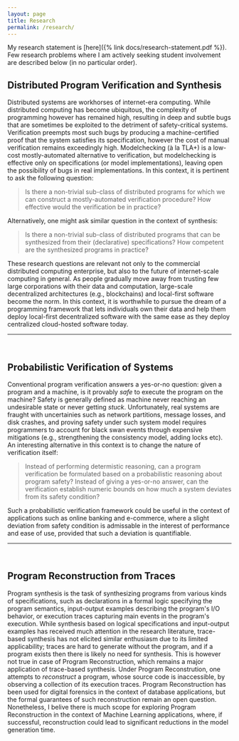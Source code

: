 ```yaml
---
layout: page
title: Research
permalink: /research/
---
```

My research statement is [here]({% link docs/research-statement.pdf %}).
Few research problems where I am actively seeking student involvement
are described below (in no particular order). 

<h2> Distributed Program Verification and Synthesis</h2>

Distributed systems are workhorses of internet-era computing. While
distributed computing has become ubiquitous, the complexity of
programming however has remained high, resulting in deep and subtle
bugs that are sometimes be exploited to the detriment of
safety-critical systems. Verification preempts most such bugs by
producing a machine-certified proof that the system satisfies its
specification, however the cost of manual verification remains
exceedingly high. Modelchecking (à la TLA+) is a low-cost
mostly-automated alternative to verification, but modelchecking is
effective only on specifications (or model implementations), leaving
open the possibility of bugs in real implementations. In this context,
it is pertinent to ask the following question:


> Is there a non-trivial sub-class of distributed programs for which
> we can construct a mostly-automated verification procedure? How
> effective would the verification be in practice?

Alternatively, one might ask similar question in the context of
synthesis: 

> Is there a non-trivial sub-class of distributed programs that can
> be synthesized from their (declarative) specifications? How
> competent are the synthesized programs in practice?

These research questions are relevant not only to the commercial
distributed computing enterprise, but also to the future of
internet-scale computing in general. As people gradually move away
from trusting few large corporations with their data and computation,
large-scale decentralized architectures (e.g., blockchains) and
local-first software become the norm. In this context, it is
worthwhile to pursue the dream of a programming framework that lets
individuals own their data and help them deploy local-first
decentralized software with the same ease as they deploy centralized
cloud-hosted software today.

<hr /> <br />

<h2> Probabilistic Verification of Systems </h2>

Conventional program verification answers a yes-or-no question: given
a program and a machine, is it provably *safe* to execute the program
on the machine? Safety is generally defined as machine never reaching
an undesirable state or never getting *stuck*. Unfortunately, real
systems are fraught with uncertainies such as network partitions,
message losses, and disk crashes, and proving safety under such system
model requires programmers to account for black swan events through
expensive mitigations (e.g., strengthening the consistency model,
adding locks etc). An interesting alternative in this context is to
change the nature of verification itself:

> Instead of performing determistic reasoning, can a program
> verification be formulated based on a probabilistic reasoning about
> program safety? Instead of giving a yes-or-no answer, can the
> verification  establish numeric bounds on how much a system
> deviates from its safety condition?

Such a probabilistic verification framework could be useful in the
context of applications such as online banking and e-commerce, where a
slight deviation from safety condition is admissable in the interest
of performance and ease of use, provided that such a deviation is
quantifiable.

<hr /> <br />
<h2> Program Reconstruction from Traces </h2>

Program synthesis is the task of synthesizing programs from various
kinds of specifications, such as declarations in a formal logic
specifying the program semantics, input-output examples describing the
program's I/O behavior, or execution traces capturing main events in
the program's execution. While synthesis based on logical
specifications and input-output examples has received much attention
in the research literature, trace-based synthesis has not elicited
similar enthusiasm due to its limited applicability; traces are hard
to generate without the program, and if a program exists then there is
likely no need for synthesis. This is however not true in case of
Program Reconstruction, which remains a major application of
trace-based synthesis. Under Program Reconstrution, one attempts to
*reconstruct* a program, whose source code is inaccessible, by
observing a collection of its execution traces. Program Reconstruction
has been used for digital forensics in the context of database
applications, but the formal guarantees of such reconstruction remain
an open question. Nonetheless, I belive there is much scope for
exploring Program Reconstruction in the context of Machine Learning
applications, where, if successful, reconstruction could lead to
significant reductions in the model generation time. 

